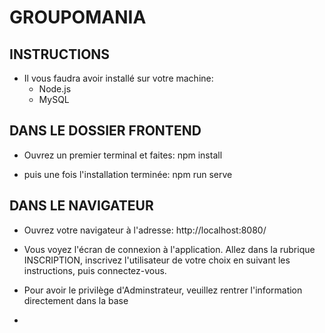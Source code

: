 # GROUPOMANIA

## INSTRUCTIONS 

* Il vous faudra avoir installé sur votre machine:
    * Node.js
    * MySQL

## DANS LE DOSSIER FRONTEND

- Ouvrez un premier terminal et faites:
npm install


- puis une fois l'installation terminée:
npm run serve



## DANS LE NAVIGATEUR

- Ouvrez votre navigateur à l'adresse: http://localhost:8080/

- Vous voyez l'écran de connexion à l'application. Allez dans la rubrique INSCRIPTION, inscrivez l'utilisateur de votre choix en suivant les instructions, puis connectez-vous.

- Pour avoir le privilège d'Adminstrateur, veuillez rentrer l'information directement dans la base
- 
